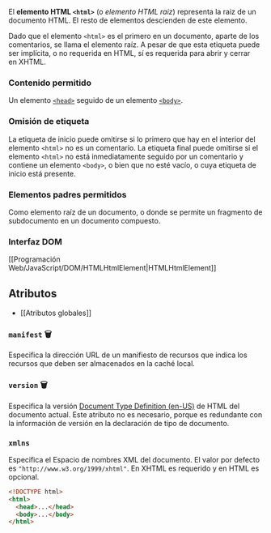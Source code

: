 El **elemento HTML `<html>`** (o _elemento HTML raiz_) representa la raiz de un documento HTML. El resto de elementos descienden de este elemento.

Dado que el elemento `<html>` es el primero en un documento, aparte de los comentarios, se llama el elemento raíz. A pesar de que esta etiqueta puede ser implícita, o no requerida en HTML, sí es requerida para abrir y cerrar en XHTML.

### Contenido permitido	

Un elemento [`<head>`](https://developer.mozilla.org/es/docs/Web/HTML/Element/head) seguido de un elemento [`<body>`](https://developer.mozilla.org/es/docs/Web/HTML/Element/body).

### Omisión de etiqueta	

La etiqueta de inicio puede omitirse si lo primero que hay en el interior del elemento `<html>` no es un comentario. La etiqueta final puede omitirse si el elemento `<html>` no está inmediatamente seguido por un comentario y contiene un elemento `<body>`, o bien que no esté vacío, o cuya etiqueta de inicio está presente.

### Elementos padres permitidos	

Como elemento raíz de un documento, o donde se permite un fragmento de subdocumento en un documento compuesto.

### Interfaz DOM

[[Programación Web/JavaScript/DOM/HTMLHtmlElement|HTMLHtmlElement]]

## Atributos

- [[Atributos globales]]

### `manifest` 🗑️

Especifica la dirección URL de un manifiesto de recursos que indica los recursos que deben ser almacenados en la caché local.

### `version` 🗑️

Especifica la versión [Document Type Definition (en-US)](https://developer.mozilla.org/en-US/docs/Glossary/Doctype "Currently only available in English (US)") de HTML del documento actual. Este atributo no es necesario, porque es redundante con la información de versión en la declaración de tipo de documento.

### `xmlns` 

Especifica el Espacio de nombres XML del documento. El valor por defecto es `"http://www.w3.org/1999/xhtml"`. En XHTML es requerido y en HTML es opcional.

```html
<!DOCTYPE html>
<html>
  <head>...</head>
  <body>...</body>
</html>
```